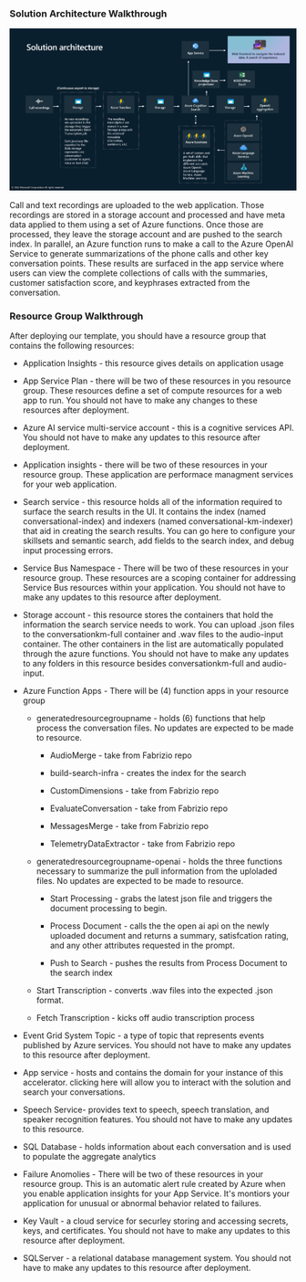 ### **Solution Architecture Walkthrough**

![image](/images/readMe/image4.png "Inserting image...")

Call and text recordings are uploaded to the web application. Those
recordings are stored in a storage account and processed and have meta
data applied to them using a set of Azure functions. Once those are
processed, they leave the storage account and are pushed to the search
index. In parallel, an Azure function runs to make a call to the Azure
OpenAI Service to generate summarizations of the phone calls and other
key conversation points. These results are surfaced in the app service
where users can view the complete collections of calls with the
summaries, customer satisfaction score, and keyphrases extracted from
the conversation.

### **Resource Group Walkthrough**

After deploying our template, you should have a resource group that
contains the following resources:

-   Application Insights - this resource gives details on application
    usage

-   App Service Plan - there will be two of these resources in you resource group. These resources define a set of compute resources for a web app to run. You should not have to make any changes to these resources after deployment.

-   Azure AI service multi-service account - this is a cognitive
    services API. You should not have to make any updates to this
    resource after deployment.

-   Application insights - there will be two of these resources in your resource group. These application are performace managment services for your web application. 

-   Search service - this resource holds all of the information required
    to surface the search results in the UI. It contains the index (named conversational-index) and
    indexers (named conversational-km-indexer) that aid in creating the search results. You can go here to
    configure your skillsets and semantic search, add fields to the search index, and debug
    input processing errors.

-   Service Bus Namespace - There will be two of these resources in your resource group. These resources are a scoping container for addressing
    Service Bus resources within your application. You should not have
    to make any updates to this resource after deployment.

-   Storage account - this resource stores the containers that hold the
    information the search service needs to work. You can upload .json
    files to the conversationkm-full container and .wav files to the
    audio-input container. The other containers in the list are
    automatically populated through the azure functions. You should not
    have to make any updates to any folders in this resource besides
    conversationkm-full and audio-input.

-   Azure Function Apps - There will be (4) function apps in your
    resource group

    -   generatedresourcegroupname - holds (6) functions that help
        process the conversation files. No updates are expected to be
        made to resource.

        -   AudioMerge - take from Fabrizio repo

        -   build-search-infra - creates the index for the search

        -   CustomDimensions - take from Fabrizio repo

        -   EvaluateConversation - take from Fabrizio repo

        -   MessagesMerge - take from Fabrizio repo

        -   TelemetryDataExtractor - take from Fabrizio repo

    -   generatedresourcegroupname-openai - holds the three functions
        necessary to summarize the pull information from the uploladed
        files. No updates are expected to be made to resource.

        -   Start Processing - grabs the latest json file and triggers
            the document processing to begin.

        -   Process Document - calls the the open ai api on the newly
            uploaded document and returns a summary, satisfcation
            rating, and any other attributes requested in the prompt.

        -   Push to Search - pushes the results from Process Document to
            the search index

    -   Start Transcription - converts .wav files into the expected
        .json format.

    -   Fetch Transcription - kicks off audio transcription process

-   Event Grid System Topic - a type of topic that represents events published by Azure services. You should not have to make any updates
    to this resource after deployment.

-   App service - hosts and contains the domain for your instance of
    this accelerator. clicking here will allow you to interact with the
    solution and search your conversations.

-   Speech Service- provides text to speech, speech translation, and speaker recognition features. You should not have to make any updates to this resource. 

-   SQL Database - holds information about each conversation and is used
    to populate the aggregate analytics

-   Failure Anomolies - There will be two of these resources in your resource group. This is an automatic alert rule created by Azure when you enable application insights for your App Service. It's montiors your application for unusual or abnormal behavior related to failures. 

-   Key Vault - a cloud service for securley storing and accessing secrets, keys, and certificates. You should not have to make any updates to
    this resource after deployment.

-   SQLServer - a relational database management system. You should not have to make any updates to this resource after deployment. 
